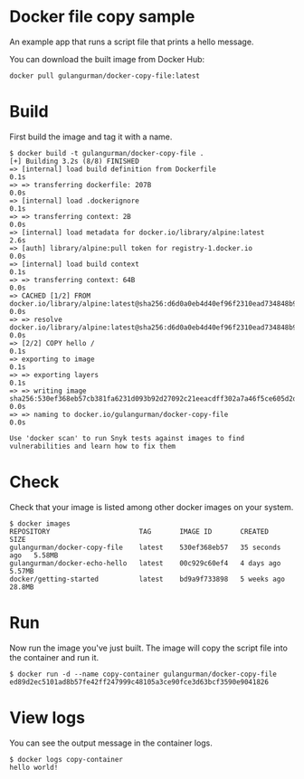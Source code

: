 # Docker file copy sample 

An example app that runs a script file that prints a hello message.

You can download the built image from Docker Hub:

    docker pull gulangurman/docker-copy-file:latest

# Build

First build the image and tag it with a name.

    $ docker build -t gulangurman/docker-copy-file .
    [+] Building 3.2s (8/8) FINISHED
    => [internal] load build definition from Dockerfile                                                                                  0.1s
    => => transferring dockerfile: 207B                                                                                                  0.0s
    => [internal] load .dockerignore                                                                                                     0.1s
    => => transferring context: 2B                                                                                                       0.0s
    => [internal] load metadata for docker.io/library/alpine:latest                                                                      2.6s
    => [auth] library/alpine:pull token for registry-1.docker.io                                                                         0.0s
    => [internal] load build context                                                                                                     0.1s
    => => transferring context: 64B                                                                                                      0.0s
    => CACHED [1/2] FROM docker.io/library/alpine:latest@sha256:d6d0a0eb4d40ef96f2310ead734848b9c819bb97c9d846385c4aca1767186cd4         0.0s
    => => resolve docker.io/library/alpine:latest@sha256:d6d0a0eb4d40ef96f2310ead734848b9c819bb97c9d846385c4aca1767186cd4                0.0s
    => [2/2] COPY hello /                                                                                                                0.1s
    => exporting to image                                                                                                                0.1s
    => => exporting layers                                                                                                               0.1s
    => => writing image sha256:530ef368eb57cb381fa6231d093b92d27092c21eeacdff302a7a46f5ce605d2d                                          0.0s
    => => naming to docker.io/gulangurman/docker-copy-file                                                                               0.0s

    Use 'docker scan' to run Snyk tests against images to find vulnerabilities and learn how to fix them

# Check

Check that your image is listed among other docker images on your system.    

    $ docker images
    REPOSITORY                      TAG       IMAGE ID       CREATED          SIZE
    gulangurman/docker-copy-file    latest    530ef368eb57   35 seconds ago   5.58MB
    gulangurman/docker-echo-hello   latest    00c929c60ef4   4 days ago       5.57MB
    docker/getting-started          latest    bd9a9f733898   5 weeks ago      28.8MB

# Run

Now run the image you've just built.
The image will copy the script file into the container and run it.

    $ docker run -d --name copy-container gulangurman/docker-copy-file
    ed89d2ec5101ad8b57fe42ff247999c48105a3ce90fce3d63bcf3590e9041826

# View logs

You can see the output message in the container logs.

    $ docker logs copy-container    
    hello world!

